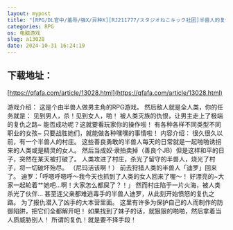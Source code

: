 ```yaml
---
layout: mypost
title: "[RPG/DL官中/羞辱/强X/异种X][RJ211777/スタジオねこキック社团]半兽人的复仇/復讐のオーク[Ver1.0+全CG存档][PC/300M]"
categories: RPG
os: 电脑游戏
slug: a13028
date: 2024-10-31 16:24:19
---
```


## 下载地址：

[https://qfafa.com/article/13028.html](https://qfafa.com/article/13028.html)

游戏介绍：
这是个由半兽人做男主角的RPG游戏。
然后敌人就是全人类，你的任务就是：
见到男人，杀！见到女人，啪！
被人类灭族的仇恨，让男主走上了极端的复仇之路~
能否成功呢？这就要看玩家你的操作啦！
有各种各样不同类型不同职业的女孩~
只要战胜她们，就能做各种嘿嘿的事情啦！
内容介绍：
很久很久以前，有一个半兽人的村庄。
这些善良勇敢的半兽人每天的日常就是一起啪啪诱拐来的人类或是精灵的女人。
然后当成奴·隶拍卖掉（善良个JB）但是这样和平的日子，突然在某天被打破了。
人类攻进了村庄，杀光了留守的半兽人，烧光了村子，将一切破坏殆尽。
（尼玛活该啊！）
前去狩猎人类的半兽人「迪罗」回来了。
迪罗：「呼嗯呼嗯呼～我今天也抓到了人类的女人回来了喔～！
好漂亮的~大家一起轮着艹她吧…啊！大家怎么都屎了？！」
然而村庄陷于一片火海，被人类杀光了伙伴…
甚至连父亲都难逃毒手的半兽人迪罗，从此刻开始愤怒的复仇之路。
为了报仇潜入了凶手的大本营里面。
这里有许多为保护自己的人而制作的防御陷阱，把它们全都解开吧！
如果找到了妹子的话，就狠狠的啪啪，然后拿着当人质威胁别人！
所谓的复仇！就是要不择手段！